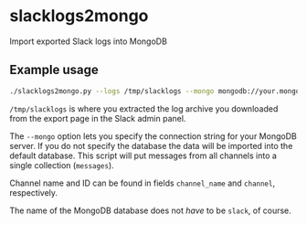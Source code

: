 # slacklogs2mongo
Import exported Slack logs into MongoDB

## Example usage

```sh
./slacklogs2mongo.py --logs /tmp/slacklogs --mongo mongodb://your.mongo.server.com/slack
```
`/tmp/slacklogs` is where you extracted the log archive you downloaded from the export page in the Slack admin panel.

The `--mongo` option lets you specify the connection string for your MongoDB server. If you do not specify the database the data will be imported into the default database. This script will put messages from all channels into a single collection (`messages`). 

Channel name and ID can be found in fields `channel_name` and `channel`, respectively.

The name of the MongoDB database does not _have_ to be `slack`, of course.


